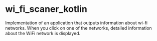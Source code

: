 # wi_fi_scaner_kotlin
Implementation of an application that outputs information about wi-fi networks. When you click on one of the networks, detailed information about the WiFi network is displayed.
